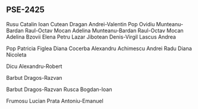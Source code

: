 PSE-2425
-------
Rusu Catalin
Ioan Cutean
Dragan Andrei-Valentin
Pop Ovidiu
Munteanu-Bardan Raul-Octav
Mocan Adelina
Munteanu-Bardan Raul-Octav
Mocan Adelina
Bzovii Elena
Petru Lazar
Jibotean Denis-Virgil
Lascus Andrea

Pop Patricia
Figlea Diana
Cocerba Alexandru
Achimescu Andrei
Radu Diana Nicoleta

Dicu Alexandru-Robert


Barbut Dragos-Razvan

Barbut Dragos-Razvan
Rusca Bogdan-Ioan

Frumosu Lucian
Prata Antoniu-Emanuel
